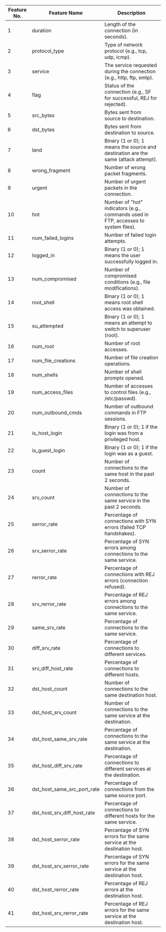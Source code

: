 | Feature No. | Feature Name    | Description                                                                           |
|-------------|----------------|----------------------------------------------------------------------------------------|
| 1           | duration      | Length of the connection (in seconds).                                                  |
| 2           | protocol_type | Type of network protocol (e.g., tcp, udp, icmp).                                       |
| 3           | service       | The service requested during the connection (e.g., http, ftp, smtp).                   |
| 4           | flag          | Status of the connection (e.g., SF for successful, REJ for rejected).                  |
| 5           | src_bytes     | Bytes sent from source to destination.                                                 |
| 6           | dst_bytes     | Bytes sent from destination to source.                                                 |
| 7           | land          | Binary (1 or 0); 1 means the source and destination are the same (attack attempt).     |
| 8           | wrong_fragment| Number of wrong packet fragments.                                                      |
| 9           | urgent        | Number of urgent packets in the connection.                                            |
| 10          | hot           | Number of "hot" indicators (e.g., commands used in FTP, accesses to system files).     |
| 11          | num_failed_logins | Number of failed login attempts.                                                    |
| 12          | logged_in     | Binary (1 or 0); 1 means the user successfully logged in.                               |
| 13          | num_compromised| Number of compromised conditions (e.g., file modifications).                           |
| 14          | root_shell    | Binary (1 or 0); 1 means root shell access was obtained.                                |
| 15          | su_attempted  | Binary (1 or 0); 1 means an attempt to switch to superuser (root).                     |
| 16          | num_root      | Number of root accesses.                                                                |
| 17          | num_file_creations| Number of file creation operations.                                                 |
| 18          | num_shells    | Number of shell prompts opened.                                                         |
| 19          | num_access_files| Number of accesses to control files (e.g., /etc/passwd).                              |
| 20          | num_outbound_cmds| Number of outbound commands in FTP sessions.                                         |
| 21          | is_host_login | Binary (1 or 0); 1 if the login was from a privileged host.                             |
| 22          | is_guest_login| Binary (1 or 0); 1 if the login was as a guest.                                         |
| 23          | count         | Number of connections to the same host in the past 2 seconds.                          |
| 24          | srv_count     | Number of connections to the same service in the past 2 seconds.                       |
| 25          | serror_rate   | Percentage of connections with SYN errors (failed TCP handshakes).                     |
| 26          | srv_serror_rate| Percentage of SYN errors among connections to the same service.                       |
| 27          | rerror_rate   | Percentage of connections with REJ errors (connection refused).                        |
| 28          | srv_rerror_rate| Percentage of REJ errors among connections to the same service.                       |
| 29          | same_srv_rate | Percentage of connections to the same service.                                         |
| 30          | diff_srv_rate | Percentage of connections to different services.                                       |
| 31          | srv_diff_host_rate| Percentage of connections to different hosts.                                       |
| 32          | dst_host_count| Number of connections to the same destination host.                                    |
| 33          | dst_host_srv_count| Number of connections to the same service at the destination.                      |
| 34          | dst_host_same_srv_rate| Percentage of connections to the same service at the destination.              |
| 35          | dst_host_diff_srv_rate| Percentage of connections to different services at the destination.            |
| 36          | dst_host_same_src_port_rate| Percentage of connections from the same source port.                      |
| 37          | dst_host_srv_diff_host_rate| Percentage of connections to different hosts for the same service.        |
| 38          | dst_host_serror_rate| Percentage of SYN errors for the same service at the destination host.          |
| 39          | dst_host_srv_serror_rate| Percentage of SYN errors for the same service at the destination host.      |
| 40          | dst_host_rerror_rate| Percentage of REJ errors at the destination host.                               |
| 41          | dst_host_srv_rerror_rate| Percentage of REJ errors for the same service at the destination host.      |
